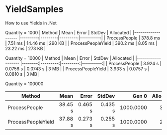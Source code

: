 # YieldSamples
 How to use Yields in .Net

Quantity = 1000
|             Method |     Mean |   Error |   StdDev | Allocated |
|------------------- |---------:|--------:|---------:|----------:|
|      ProcessPeople | 378.8 ms | 7.51 ms | 14.46 ms |    290 KB |
| ProcessPeopleYield | 390.2 ms | 8.05 ms | 23.22 ms |    273 KB |


Quantity = 10000
|             Method |    Mean |    Error |   StdDev | Allocated |
|------------------- |--------:|---------:|---------:|----------:|
|      ProcessPeople | 3.924 s | 0.0756 s | 0.0743 s |      3 MB |
| ProcessPeopleYield | 3.933 s | 0.0757 s | 0.0810 s |      3 MB |

Quantity = 100000

|             Method |    Mean |   Error |  StdDev |     Gen 0 | Allocated |
|------------------- |--------:|--------:|--------:|----------:|----------:|
|      ProcessPeople | 38.45 s | 0.465 s | 0.435 s | 1000.0000 |     31 MB |
| ProcessPeopleYield | 37.88 s | 0.273 s | 0.255 s | 1000.0000 |     29 MB |

